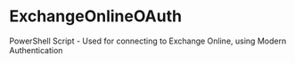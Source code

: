 # ExchangeOnlineOAuth
PowerShell Script - Used for connecting to Exchange Online, using Modern Authentication
